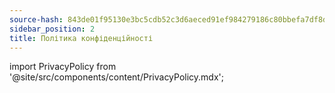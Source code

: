 ```yaml
---
source-hash: 843de01f95130e3bc5cdb52c3d6aeced91ef984279186c80bbefa7df8de573f3
sidebar_position: 2
title: Політика конфіденційності
---
```

import PrivacyPolicy from '@site/src/components/content/PrivacyPolicy.mdx';

<PrivacyPolicy/>